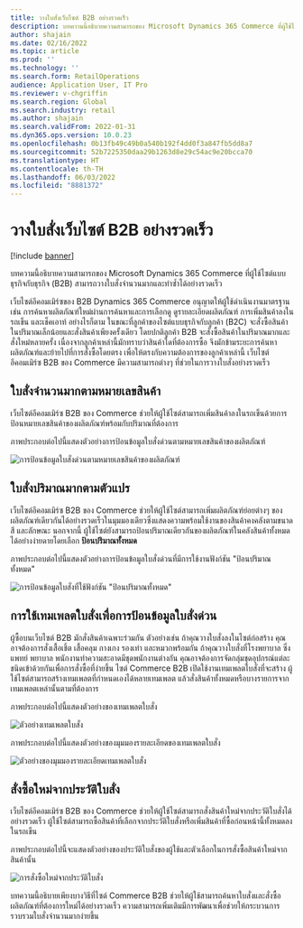 ```yaml
---
title: วางใบสั่งเว็บไซต์ B2B อย่างรวดเร็ว
description: บทความนี้อธิบายความสามารถของ Microsoft Dynamics 365 Commerce ที่ผู้ใช้ไซต์แบบธุรกิจกับธุรกิจ (B2B) สามารถวางใบสั่งจำนวนมากและทําซ้ำได้อย่างรวดเร็ว
author: shajain
ms.date: 02/16/2022
ms.topic: article
ms.prod: ''
ms.technology: ''
ms.search.form: RetailOperations
audience: Application User, IT Pro
ms.reviewer: v-chgriffin
ms.search.region: Global
ms.search.industry: retail
ms.author: shajain
ms.search.validFrom: 2022-01-31
ms.dyn365.ops.version: 10.0.23
ms.openlocfilehash: 0b13fb49c49b0a540b192f4dd0f3a847fb5dd8a7
ms.sourcegitcommit: 52b7225350daa29b1263d8e29c54ac9e20bcca70
ms.translationtype: HT
ms.contentlocale: th-TH
ms.lasthandoff: 06/03/2022
ms.locfileid: "8881372"
---
```

# <a name="place-b2b-website-orders-quickly"></a>วางใบสั่งเว็บไซต์ B2B อย่างรวดเร็ว

[!include [banner](../../includes/banner.md)]

บทความนี้อธิบายความสามารถของ Microsoft Dynamics 365 Commerce ที่ผู้ใช้ไซต์แบบธุรกิจกับธุรกิจ (B2B) สามารถวางใบสั่งจำนวนมากและทําซ้ำได้อย่างรวดเร็ว

เว็บไซต์อีคอมเมิร์ซของ B2B Dynamics 365 Commerce อนุญาตให้ผู้ใช้ดําเนินงานมาตรฐาน เช่น การค้นหาผลิตภัณฑ์ใหม่ผ่านการค้นหาและการเลือกดู ดูรายละเอียดผลิตภัณฑ์ การเพิ่มสินค้าลงในรถเข็น และเช็คเอาท์ อย่างไรก็ตาม ในขณะที่ลูกค้าของไซต์แบบธุรกิจกับลูกค้า (B2C) จะสั่งซื้อสินค้าในปริมาณเล็กน้อยและสั่งสินค้าเพียงครั้งเดียว โดยปกติลูกค้า B2B จะสั่งซื้อสินค้าในปริมาณมากและสั่งใหม่หลายครั้ง เนื่องจากลูกค้าเหล่านี้มักทราบว่าสินค้าใดที่ต้องการซื้อ จึงมักข้ามระยะการค้นหาผลิตภัณฑ์และย้ายไปที่การสั่งซื้อโดยตรง เพื่อให้ตรงกับความต้องการของลูกค้าเหล่านี้ เว็บไซต์อีคอมเมิร์ซ B2B ของ Commerce มีความสามารถต่างๆ ที่ช่วยในการวางใบสั่งอย่างรวดเร็ว

## <a name="bulk-order-by-item-number"></a>ใบสั่งจำนวนมากตามหมายเลขสินค้า

เว็บไซต์อีคอมเมิร์ซ B2B ของ Commerce ช่วยให้ผู้ใช้ไซต์สามารถเพิ่มสินค้าลงในรถเข็นด้วยการป้อนหมายเลขสินค้าของผลิตภัณฑ์พร้อมกับปริมาณที่ต้องการ

ภาพประกอบต่อไปนี้แสดงตัวอย่างการป้อนข้อมูลใบสั่งด่วนตามหมายเลขสินค้าของผลิตภัณฑ์

![การป้อนข้อมูลใบสั่งด่วนตามหมายเลขสินค้าของผลิตภัณฑ์](../media/QuickAddByItem.png)

## <a name="bulk-order-by-variant"></a>ใบสั่งปริมาณมากตามตัวแปร

เว็บไซต์อีคอมเมิร์ซ B2B ของ Commerce ช่วยให้ผู้ใช้ไซต์สามารถเพิ่มผลิตภัณฑ์ย่อยต่างๆ ของผลิตภัณฑ์เดียวกันได้อย่างรวดเร็วในมุมมองเดียวซึ่งแสดงความพร้อมใช้งานของสินค้าคงคลังตามขนาด สี และลักษณะ นอกจากนี้ ผู้ใช้ไซต์ยังสามารถป้อนปริมาณเดียวกันของผลิตภัณฑ์ในคลังสินค้าทั้งหมดได้อย่างง่ายดายโดยเลือก **ป้อนปริมาณทั้งหมด**

ภาพประกอบต่อไปนี้แสดงตัวอย่างการป้อนข้อมูลใบสั่งด่วนที่มีการใช้งานฟังก์ชัน "ป้อนปริมาณทั้งหมด"

![การป้อนข้อมูลใบสั่งที่ใช้ฟังก์ชัน "ป้อนปริมาณทั้งหมด"](../media/MatrixView.png)

## <a name="use-order-templates-for-quick-order-entry"></a>การใช้เทมเพลตใบสั่งเพื่อการป้อนข้อมูลใบสั่งด่วน

ผู้ซื้อบนเว็บไซต์ B2B มักสั่งสินค้าเฉพาะร่วมกัน ตัวอย่างเช่น ถ้าคุณวางใบสั่งลงในไซต์ก่อสร้าง คุณอาจต้องการสั่งเสื้อเชิ้ต เสื้อคลุม กางเกง รองเท่า และหมวกพร้อมกัน ถ้าคุณวางใบสั่งที่โรงพยาบาล ซึ่งแพทย์ พยาบาล พนักงานทำความสะอาดมีชุดพนักงานต่างกัน คุณอาจต้องการจัดกลุ่มชุดอุปกรณ์แต่ละชนิดเข้าด้วยกันเพื่อการสั่งซื้อที่ง่ายขึ้น ไซต์ Commerce B2B เปิดใช้งานเทมเพลตใบสั่งที่จะสร้าง ผู้ใช้ไซต์สามารถสร้างเทมเพลตที่กำหนดเองได้หลายเทมเพลต แล้วสั่งสินค้าทั้งหมดหรือบางรายการจากเทมเพลตเหล่านั้นตามที่ต้องการ

ภาพประกอบต่อไปนี้แสดงตัวอย่างของเทมเพลตใบสั่ง

![ตัวอย่างเทมเพลตใบสั่ง](../media/OrderTemplateHeader.png)

ภาพประกอบต่อไปนี้แสดงตัวอย่างของมุมมองรายละเอียดของเทมเพลตใบสั่ง

![ตัวอย่างของมุมมองรายละเอียดเทมเพลตใบสั่ง](../media/OrderTemplateLines.png)

## <a name="reorder-from-order-history"></a>สั่งซื้อใหม่จากประวัติใบสั่ง

เว็บไซต์อีคอมเมิร์ซ B2B ของ Commerce ช่วยให้ผู้ใช้ไซต์สามารถสั่งสินค้าใหม่จากประวัติใบสั่งได้อย่างรวดเร็ว ผู้ใช้ไซต์สามารถซื้อสินค้าที่เลือกจากประวัติใบสั่งหรือเพิ่มสินค้าที่ซื้อก่อนหน้านี้ทั้งหมดลงในรถเข็น

ภาพประกอบต่อไปนี้จะแสดงตัวอย่างของประวัติใบสั่งของผู้ใช้และตัวเลือกในการสั่งซื้อสินค้าใหม่จากสินค้านั้น

![การสั่งซื้อใหม่จากประวัติใบสั่ง](../media/Reorder.png)

บทความนี้อธิบายเพียงบางวิธีที่ไซต์ Commerce B2B ช่วยให้ผู้ใช้สามารถค้นหาใบสั่งและสั่งซื้อผลิตภัณฑ์ที่ต้องการใหม่ได้อย่างรวดเร็ว ความสามารถเพิ่มเติมมีการพัฒนาเพื่อช่วยให้กระบวนการรวบรวมใบสั่งจำนวนมากง่ายขึ้น
